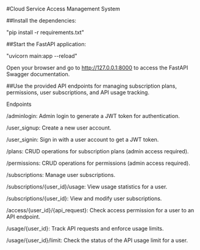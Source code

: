 #Cloud Service Access Management System

##Install the dependencies:

"pip install -r requirements.txt"

##Start the FastAPI application:

"uvicorn main:app --reload"

Open your browser and go to http://127.0.0.1:8000 to access the FastAPI Swagger documentation.

##Use the provided API endpoints for managing subscription plans, permissions, user subscriptions, and API usage tracking.

Endpoints

/adminlogin: Admin login to generate a JWT token for authentication.

/user_signup: Create a new user account.

/user_signin: Sign in with a user account to get a JWT token.

/plans: CRUD operations for subscription plans (admin access required).

/permissions: CRUD operations for permissions (admin access required).

/subscriptions: Manage user subscriptions.

/subscriptions/{user_id}/usage: View usage statistics for a user.

/subscriptions/{user_id}: View and modify user subscriptions.

/access/{user_id}/{api_request}: Check access permission for a user to an API endpoint.

/usage/{user_id}: Track API requests and enforce usage limits.

/usage/{user_id}/limit: Check the status of the API usage limit for a user.
